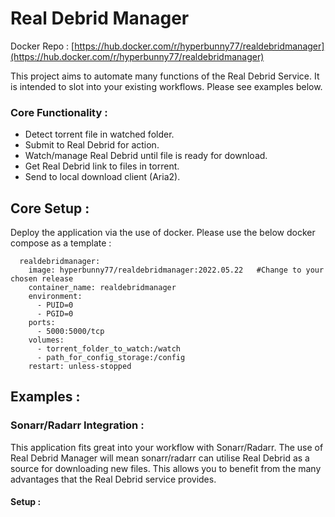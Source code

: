 # Real Debrid Manager

Docker Repo : [https://hub.docker.com/r/hyperbunny77/realdebridmanager](https://hub.docker.com/r/hyperbunny77/realdebridmanager)

This project aims to automate many functions of the Real Debrid Service.
It is intended to slot into your existing workflows. Please see examples below.

### __**Core Functionality :**__

* Detect torrent file in watched folder.
* Submit to Real Debrid for action.
* Watch/manage Real Debrid until file is ready for download.
* Get Real Debrid link to files in torrent.
* Send to local download client (Aria2).

## Core Setup :

Deploy the application via the use of docker. Please use the below docker compose as a template :

```
  realdebridmanager:
    image: hyperbunny77/realdebridmanager:2022.05.22   #Change to your chosen release
    container_name: realdebridmanager
    environment:
      - PUID=0
      - PGID=0
    ports:
      - 5000:5000/tcp 	
    volumes:
      - torrent_folder_to_watch:/watch
      - path_for_config_storage:/config
    restart: unless-stopped
```

## Examples :

### Sonarr/Radarr Integration :

This application fits great into your workflow with Sonarr/Radarr.
The use of Real Debrid Manager will mean sonarr/radarr can utilise Real Debrid
as a source for downloading new files. This allows you to benefit from the many
advantages that the Real Debrid service provides.

#### Setup :


